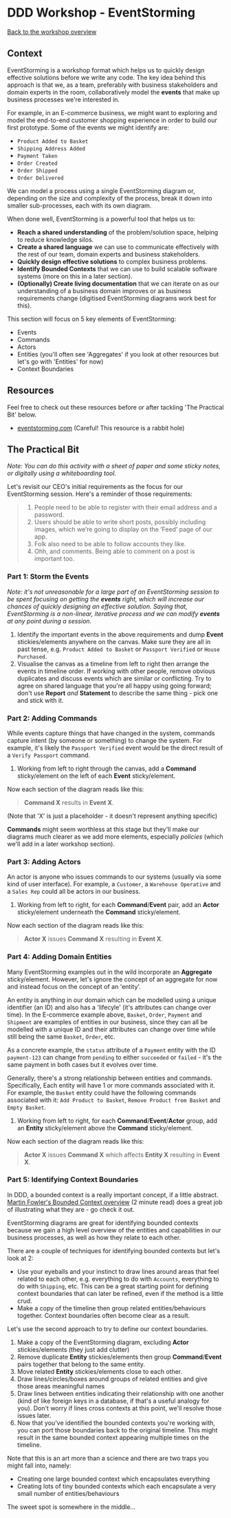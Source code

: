 # DDD Workshop - EventStorming

[Back to the workshop overview](https://github.com/PensionBee/ddd-workshop#workshop-overview)

## Context

EventStorming is a workshop format which helps us to quickly design effective solutions before we write any code. The key idea behind this approach is that we, as a team, preferably with business stakeholders and domain experts in the room, collaboratively model the **events** that make up business processes we're interested in.

For example, in an E-commerce business, we might want to exploring and model the end-to-end customer shopping experience in order to build our first prototype. Some of the events we might identify are:

- `Product Added to Basket`
- `Shipping Address Added`
- `Payment Taken`
- `Order Created`
- `Order Shipped`
- `Order Delivered`

We can model a process using a single EventStorming diagram or, depending on the size and complexity of the process, break it down into smaller sub-processes, each with its own diagram.

When done well, EventStorming is a powerful tool that helps us to:

- **Reach a shared understanding** of the problem/solution space, helping to reduce knowledge silos.
- **Create a shared language** we can use to communicate effectively with the rest of our team, domain experts and business stakeholders.
- **Quickly design effective solutions** to complex business problems.
- **Identify Bounded Contexts** that we can use to build scalable software systems (more on this in a later section).
- **(Optionally) Create living documentation** that we can iterate on as our understanding of a business domain improves or as business requirements change (digitised EventStorming diagrams work best for this).

This section will focus on 5 key elements of EventStorming:

- Events
- Commands
- Actors
- Entities (you'll often see 'Aggregates' if you look at other resources but let's go with 'Entities' for now)
- Context Boundaries

## Resources

Feel free to check out these resources before or after tackling 'The Practical Bit' below.

- [eventstorming.com](https://www.eventstorming.com/resources/) (Careful! This resource is a rabbit hole)

## The Practical Bit

*Note: You can do this activity with a sheet of paper and some sticky notes, or digitally using a whiteboarding tool.*

Let's revisit our CEO's initial requirements as the focus for our EventStorming session. Here's a reminder of those requirements:

> 1. People need to be able to register with their email address and a password.
> 2. Users should be able to write short posts, possibly including images, which we’re going to display on the ‘Feed’ page of our app.
> 3. Folk also need to be able to follow accounts they like.
> 4. Ohh, and comments. Being able to comment on a post is important too.

### Part 1: Storm the Events

*Note: it's not unreasonable for a large part of an EventStorming session to be spent focusing on getting the **events** right, which will increase our chances of quickly designing an effective solution. Saying that, EventStorming is a non-linear, iterative process and we can modify **events** at any point during a session.*

1. Identify the important events in the above requirements and dump **Event** stickies/elements anywhere on the canvas. Make sure they are all in past tense, e.g. `Product Added to Basket` or `Passport Verified` or `House Purchased`.
2. Visualise the canvas as a timeline from left to right then arrange the events in timeline order. If working with other people, remove obvious duplicates and discuss events which are similar or conflicting. Try to agree on shared language that you're all happy using going forward; don't use **Report** *and* **Statement** to describe the same thing - pick one and stick with it.

### Part 2: Adding Commands

While events capture things that have changed in the system, commands capture intent (by someone or something) to change the system. For example, it's likely the `Passport Verified` event would be the direct result of a `Verify Passport` command.

1. Working from left to right through the canvas, add a **Command** sticky/element on the left of each **Event** sticky/element.

Now each section of the diagram reads like this:
> **Command X** results in **Event X**.

(Note that 'X' is just a placeholder - it doesn't represent anything specific)

**Commands** might seem worthless at this stage but they'll make our diagrams much clearer as we add more elements, especially *policies* (which we'll add in a later workshop section).

### Part 3: Adding Actors

An actor is anyone who issues commands to our systems (usually via some kind of user interface). For example, a `Customer`, a `Warehouse Operative` and a `Sales Rep` could all be actors in our business.

1. Working from left to right, for each **Command**/**Event** pair, add an **Actor** sticky/element underneath the **Command** sticky/element.

Now each section of the diagram reads like this:
> **Actor X** issues **Command X** resulting in **Event X**.

### Part 4: Adding Domain Entities

Many EventStorming examples out in the wild incorporate an **Aggregate** sticky/element. However, let's ignore the concept of an aggregate for now and instead focus on the concept of an 'entity'.

An entity is anything in our domain which can be modelled using a unique identifier (an ID) and also has a 'lifecyle' (it's attributes can change over time). In the E-commerce example above, `Basket`, `Order`, `Payment` and `Shipment` are examples of entities in our business, since they can all be modelled with a unique ID and their attributes can change over time while still being the same `Basket`, `Order`, etc.

As a concrete example, the `status` attribute of a `Payment` entity with the ID `payment-123` can change from `pending` to either `succeeded` or `failed` - it's the same payment in both cases but it evolves over time.

Generally, there's a strong relationship between entities and commands. Specifically, Each entity will have 1 or more commands associated with it. For example, the `Basket` entity could have the following commands associated with it: `Add Product to Basket`, `Remove Product from Basket` and `Empty Basket`.

1. Working from left to right, for each **Command**/**Event**/**Actor** group, add an **Entity** sticky/element above the **Command** sticky/element.

Now each section of the diagram reads like this:
> **Actor X** issues **Command X** which affects **Entity X** resulting in **Event X**.

### Part 5: Identifying Context Boundaries

In DDD, a bounded context is a really important concept, if a little abstract. [Martin Fowler's Bounded Context overview](https://martinfowler.com/bliki/BoundedContext.html) (2 minute read) does a great job of illustrating what they are - go check it out.

EventStorming diagrams are great for identifying bounded contexts because we gain a high level overview of the entities and capabilities in our business processes, as well as how they relate to each other.

There are a couple of techniques for identifying bounded contexts but let's look at 2:

- Use your eyeballs and your instinct to draw lines around areas that feel related to each other, e.g. everything to do with `Accounts`, everything to do with `Shipping`, etc. This can be a great starting point for defining context boundaries that can later be refined, even if the method is a little crud.
- Make a copy of the timeline then group related entities/behaviours together. Context boundaries often become clear as a result.

Let's use the second approach to try to define our context boundaries.

1. Make a copy of the EventStorming diagram, excluding **Actor** stickies/elements (they just add clutter)
2. Remove duplicate **Entity** stickies/elements then group **Command**/**Event** pairs together that belong to the same entity.
3. Move related **Entity** stickies/elements close to each other.
4. Draw lines/circles/boxes around groups of related entities and give those areas meaningful names
5. Draw lines between entities indicating their relationship with one another (kind of like foreign keys in a database, if that's a useful analogy for you). Don't worry if lines cross contexts at this point, we'll resolve those issues later.
6. Now that you've identified the bounded contexts you're working with, you can port those boundaries back to the original timeline. This might result in the same bounded context appearing multiple times on the timeline.

Note that this is an art more than a science and there are two traps you might fall into, namely:

- Creating one large bounded context which encapsulates everything
- Creating lots of tiny bounded contexts which each encapsulate a very small number of entities/behaviours

The sweet spot is somewhere in the middle...
